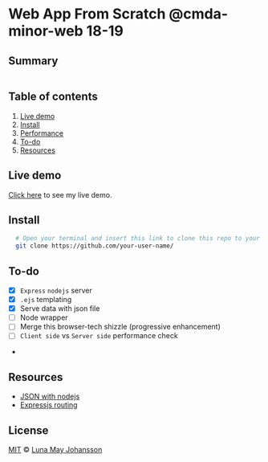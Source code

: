 # Web App From Scratch @cmda-minor-web 18-19

## Summary

![]()

## Table of contents
1. [Live demo](#Live-demo)
2. [Install](#Install)
3. [Performance](#Performance)
8. [To-do](#To-do)
9. [Resources](#Resources)

## Live demo
[Click here](https://maybuzz.github.io/...) to see my live demo.

## Install

```bash
  # Open your terminal and insert this link to clone this repo to your device
  git clone https://github.com/your-user-name/
```

## To-do
- [x] `Express` `nodejs` server   
- [x] `.ejs` templating   
- [x] Serve data with json file   
- [ ] Node wrapper   
- [ ] Merge this browser-tech shizzle (progressive enhancement)   
- [ ] `Client side` vs `Server side` performance check   
-

## Resources
- [JSON with nodejs](https://stackoverflow.com/questions/12703098/how-to-get-a-json-file-in-express-js-and-display-in-view)   
- [Expressjs routing](http://expressjs.com/en/api.html#req.params)

## License
[MIT](LICENSE) © [Luna May Johansson](https://github.com/maybuzz)
